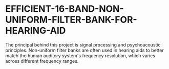 # EFFICIENT-16-BAND-NON-UNIFORM-FILTER-BANK-FOR-HEARING-AID
The principal behind this project is signal processing and psychoacoustic principles. Non-uniform filter banks are often used in hearing aids to better match the human auditory system's frequency resolution, which varies across different frequency ranges.
